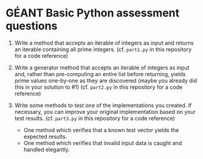 # GÉANT Basic Python assessment questions


1. Write a method that accepts an iterable of integers
   as input and returns an iterable containing all prime
   integers.
   (cf. `part1.py` in this repository for a code reference)


2. Write a generator method that accepts an iterable of integers
   as input and, rather than pre-computing an entire 
   list before returning, yields prime values one-by-one
   as they are discovered (maybe you already did this
   in your solution to #1)
   (cf. `part2.py` in this repository for a code reference)


3. Write some methods to test one of the implementations
   you created.  If necessary, you can improve your
   original implementation based on your test results.
   (cf. `part3.py` in this repository for a code reference)
   * One method which verifies that a known test vector
     yields the expected results.
   * One method which verifies that invalid input data
     is caught and handled elegantly.
